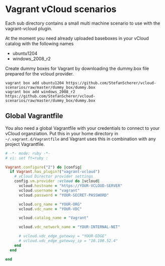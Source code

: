 # Vagrant vCloud scenarios
Each sub directory contains a small multi machine scenario to use with the vagrant-vcloud plugin.

At the moment you need already uploaded baseboxes in your vCloud catalog with the following names

* ubuntu1204
* windows_2008_r2

Create dummy boxes for Vagrant by downloading the dummy.box file prepared for the vcloud provider.

```
vagrant box add ubuntu1204 https://github.com/StefanScherer/vcloud-scenarios/raw/master/dummy_box/dummy.box
vagrant box add windows_2008_r2 https://github.com/StefanScherer/vcloud-scenarios/raw/master/dummy_box/dummy.box
```

## Global Vagrantfile
You also need a global Vagrantfile with your credentials to connect to your vCloud organziation.
Put this in your home directory in `~/.vagrant.d/Vagrantfile` and Vagrant uses this in combination with any project Vagrantfile.

```ruby
# -*- mode: ruby -*-
# vi: set ft=ruby :

Vagrant.configure("2") do |config|
  if Vagrant.has_plugin?("vagrant-vcloud")
    # vCloud Director provider settings
    config.vm.provider :vcloud do |vcloud|
      vcloud.hostname = "https://YOUR-VCLOUD-SERVER"
      vcloud.username = "vagrant"
      vcloud.password = "YOUR-SECRET-PASSWORD"

      vcloud.org_name = "YOUR-ORG"
      vcloud.vdc_name = "YOUR-VDC"

      vcloud.catalog_name = "Vagrant"

      vcloud.vdc_network_name = "YOUR-INTERNAL-NET"

      # vcloud.vdc_edge_gateway = "YOUR-EDGE"
      # vcloud.vdc_edge_gateway_ip = "10.100.52.4"
    end
  end

end
```
